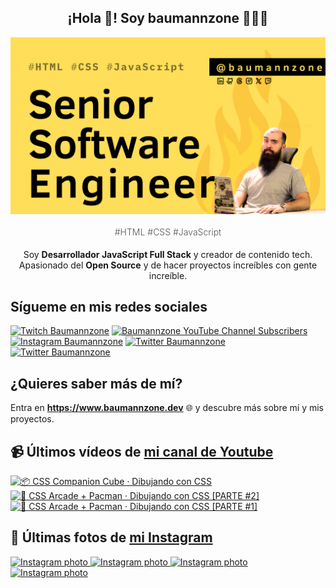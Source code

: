 <p align="center">
   <h2 align="center">¡Hola 👋! Soy baumannzone 👨🏻‍💻</h2>
   <img align="center" src="img/Senior Software Engineer.png" />
   <h4 align="center" style="font-weight: 300; color: #555;">#HTML #CSS #JavaScript</h4>
</p>

<p align="center" style="margin-bottom: 20px">Soy <strong>Desarrollador JavaScript Full Stack</strong> y creador de contenido tech.
<br/>
Apasionado del <strong>Open Source</strong> y de hacer proyectos increíbles con gente increíble.
</p>

## Sígueme en mis redes sociales

[![Twitch Baumannzone](https://img.shields.io/twitch/status/baumannzone?style=social)](https://twitch.tv/baumannzone)
[![Baumannzone YouTube Channel Subscribers](https://img.shields.io/youtube/channel/subscribers/UCTTj5ztXnGeDRPFVsBp7VMA?style=social)](https://youtube.com/rambitojs)
[![Instagram Baumannzone](https://img.shields.io/badge/Baumannzone--_.svg?label=Instagram&style=social&logo=instagram)](https://instagram.com/baumannzone)
[![Twitter Baumannzone](https://img.shields.io/twitter/follow/Baumannzone?label=Twitter&style=social)](https://twitter.com/baumannzone)
[![Twitter Baumannzone](https://img.shields.io/badge/LinkedIn-ffffff?logo=linkedin&logoColor=black)](https://www.linkedin.com/in/baumannzone/)


## ¿Quieres saber más de mí?

Entra en **https://www.baumannzone.dev** 🌐 y descubre más sobre mí y mis proyectos.

## 📹 Últimos vídeos de [mi canal de Youtube](https://youtube.com/rambitojs?sub_confirmation=1)


<a href='https://youtu.be/W6xwoSJahA0' target='_blank'>
  <img width='30%' src='https://img.youtube.com/vi/W6xwoSJahA0/mqdefault.jpg' alt='📦 CSS Companion Cube · Dibujando con CSS' />
</a>
<a href='https://youtu.be/9C3NXVXewH8' target='_blank'>
  <img width='30%' src='https://img.youtube.com/vi/9C3NXVXewH8/mqdefault.jpg' alt='👾 CSS Arcade + Pacman · Dibujando con CSS [PARTE #2]' />
</a>
<a href='https://youtu.be/2ahqLdgkSxA' target='_blank'>
  <img width='30%' src='https://img.youtube.com/vi/2ahqLdgkSxA/mqdefault.jpg' alt='👾 CSS Arcade + Pacman · Dibujando con CSS [PARTE #1]' />
</a>

## 📸 Últimas fotos de [mi Instagram](https://instagram.com/baumannzone)


<a href='https://instagram.com/p/DDCednuAYvl' target='_blank'>
  <img width='20%' src='https://instagram.fotp3-2.fna.fbcdn.net/v/t51.29350-15/468898075_1120998739636638_1862276146382503666_n.jpg?stp=dst-jpg_e35_s1080x1080_tt6&_nc_ht=instagram.fotp3-2.fna.fbcdn.net&_nc_cat=106&_nc_ohc=RrgN1npbtU0Q7kNvgF7kMWB&_nc_gid=4029a6c20723489b86d3c40c3ac47f5e&edm=APU89FABAAAA&ccb=7-5&oh=00_AYCgw4TvhAkfXx2h_StxQsSILrO3RBsOySDJ6_ArQaQRfg&oe=675C986F&_nc_sid=bc0c2c' alt='Instagram photo' />
</a>
<a href='https://instagram.com/p/DC1mM2qv27-' target='_blank'>
  <img width='20%' src='https://instagram.fotp3-3.fna.fbcdn.net/v/t51.2885-15/468424479_18468104605005591_4234816014177956777_n.jpg?stp=dst-jpg_e15_fr_p1080x1080_tt6&_nc_ht=instagram.fotp3-3.fna.fbcdn.net&_nc_cat=103&_nc_ohc=3_pjhtPTbEwQ7kNvgGpWMTt&_nc_gid=4029a6c20723489b86d3c40c3ac47f5e&edm=APU89FABAAAA&ccb=7-5&oh=00_AYCctKDQw2SnxjmohwqBznYHzNx6DQVZGRgiHGnd-FG1Jg&oe=675CC4E2&_nc_sid=bc0c2c' alt='Instagram photo' />
</a>
<a href='https://instagram.com/p/DCxN0orgb5J' target='_blank'>
  <img width='20%' src='https://instagram.fotp3-3.fna.fbcdn.net/v/t51.2885-15/468104942_18467810623005591_8847073789115456521_n.jpg?stp=dst-jpg_e35_p1080x1080_sh0.08_tt6&_nc_ht=instagram.fotp3-3.fna.fbcdn.net&_nc_cat=103&_nc_ohc=RxJvE5ZByOoQ7kNvgG1p9El&_nc_gid=4029a6c20723489b86d3c40c3ac47f5e&edm=APU89FABAAAA&ccb=7-5&oh=00_AYDvOUm57O3c1_MoF-1K166G91KfY8u3w3OZVAM1L6joSg&oe=675CA664&_nc_sid=bc0c2c' alt='Instagram photo' />
</a>
<a href='https://instagram.com/p/DChqldJvZ5J' target='_blank'>
  <img width='20%' src='https://instagram.fotp3-3.fna.fbcdn.net/v/t51.2885-15/467582956_18466716382005591_3405073393130446071_n.jpg?stp=dst-jpg_e15_tt6&_nc_ht=instagram.fotp3-3.fna.fbcdn.net&_nc_cat=103&_nc_ohc=MXq6o-vKI4EQ7kNvgFT6XyP&_nc_gid=4029a6c20723489b86d3c40c3ac47f5e&edm=APU89FABAAAA&ccb=7-5&oh=00_AYCboKhk-YJsLOnzPMqcIkBg4KVPW3Y0E_Wq_b2Te2yQxw&oe=675C9E35&_nc_sid=bc0c2c' alt='Instagram photo' />
</a>
